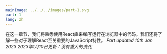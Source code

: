 ```yaml
---
mainImage: ../../../images/part-1.svg
part: 1
lang: zh
---
```


<div class="intro">
<!-- In this part, we will familiarize ourselves with the React-library, which we will be using to write the code that runs in the browser. We will also look at some features of JavaScript that are important for understanding React.-->
在这一章节，我们将熟悉使用React库来编写运行在浏览器中的代码。我们还将了解一些对于理解React至关重要的JavaScript特性。
<i>Part updated 10th Jan 2023</i>
<!-- - <i>No major changes</i>-->
<i>2023年1月10日更新：没有重大的变化</i>
</div>
